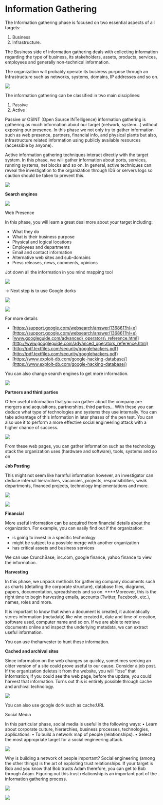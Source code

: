# Information Gathering

The Information gathering phase is focused on two essential aspects of all targets: 

1. Business
2. Infrastructure.

The Business side of information gathering deals with collecting information regarding the type of business, its stakeholders, assets, products, services, employees and generally non-technical information.

 The organization will probably operate its business purpose through an Infrastructure such as networks, systems, domains, IP addresses and so on.

![](../.gitbook/assets/image%20%282%29.png)

The information gathering can be classified in two main disciplines:

1. Passive
2. Active

Passive or OSINT \(Open Source INTelligence\) information gathering is gathering as much information about our target \(network, system...\) without exposing our presence. In this phase we not only try to gather information such as web presence, partners, financial info, and physical plants but also, infrastructure related information using publicly available resources \(accessible by anyone\).

Active information gathering techniques interact directly with the target system. In this phase, we will gather information about ports, services, running systems, net blocks and so on. In general, active techniques can reveal the investigation to the organization through IDS or servers logs so caution should be taken to prevent this.

![](../.gitbook/assets/image%20%2882%29.png)

**Search engines**

![](../.gitbook/assets/image%20%2888%29.png)

Web Presence

In this phase, you will learn a great deal more about your target including:

* What they do
* What is their business purpose
* Physical and logical locations
* Employees and departments
* Email and contact information
* Alternative web sites and sub-domains
* Press releases, news, comments, opinions

Jot down all the information in you mind mapping tool

![](../.gitbook/assets/image%20%2883%29.png)

-&gt; Next step is to use Google dorks

![](../.gitbook/assets/image%20%2885%29.png)

![](../.gitbook/assets/image%20%2880%29.png)

For more details

* [https://support.google.com/websearch/answer/136861?hl=e](https://support.google.com/websearch/answer/136861?hl=e)
* [www.googleguide.com/advanced\_operators\_reference.html](http://www.googleguide.com/advanced_operators_reference.html)
* [http://pdf.textfiles.com/security/googlehackers.pdf](http://pdf.textfiles.com/security/googlehackers.pdf) 
* [https://www.exploit-db.com/google-hacking-database/](https://www.exploit-db.com/google-hacking-database/)

You can also change search engines to get more information.

![](../.gitbook/assets/image%20%2887%29.png)

**Partners and third parties**

Other useful information that you can gather about the company are mergers and acquisitions, partnerships, third parties... With these you can deduce what type of technologies and systems they use internally. You can take advantage of this information in later phases of the pen test. You can also use it to perform a more effective social engineering attack with a higher chance of success.

![](../.gitbook/assets/image%20%2889%29.png)

From these web pages, you can gather information such as the technology stack the organization uses \(hardware and software\), tools, systems and so on

**Job Posting**

This might not seem like harmful information however, an investigator can deduce internal hierarchies, vacancies, projects, responsibilities, weak departments, financed projects, technology implementations and more.

![](../.gitbook/assets/image%20%2878%29.png)

![](../.gitbook/assets/image%20%2884%29.png)

**Financial**

More useful information can be acquired from financial details about the organization. For example, you can easily find out if the organization:

* is going to invest in a specific technology 
* might be subject to a possible merge with another organization
* has critical assets and business services

We can use CrunchBase, inc.com, google finance, yahoo finance to view the information.

**Harvesting**

In this phase, we unpack methods for gathering company documents such as charts \(detailing the corporate structure\), database files, diagrams, papers, documentation, spreadsheets and so on. ****Moreover, this is the right time to begin harvesting emails, accounts \(Twitter, Facebook, etc.\), names, roles and more.

It is important to know that when a document is created, it automatically stores information \(metadata\) like who created it, date and time of creation, software used, computer name and so on. If we are able to retrieve documents online and inspect the underlying metadata, we can extract useful information.

You can use theharvester to hunt these information.

**Cached and archival sites**

Since information on the web changes so quickly, sometimes seeking an older version of a site could prove useful to our cause. Consider a job post. If the organization deletes it from the website, you will “lose” that information; if you could see the web page, before the update, you could harvest that information. Turns out this is entirely possible through cache and archival technology.

![](../.gitbook/assets/image%20%2881%29.png)

You can also use google dork such as cache:URL

Social Media

In this particular phase, social media is useful in the following ways: • Learn about corporate culture, hierarchies, business processes, technologies, applications. • To build a network map of people \(relationships\). • Select the most appropriate target for a social engineering attack.

![](../.gitbook/assets/image%20%2879%29.png)

Why is building a network of people important? Social engineering \(among the other things\) is the art of exploiting trust relationships. If your target is Bob and you know that Bob trusts Adam therefore, you can get to Bob through Adam. Figuring out this trust relationship is an important part of the information gathering process.

![](../.gitbook/assets/image%20%2890%29.png)

![](../.gitbook/assets/image%20%2891%29.png)





